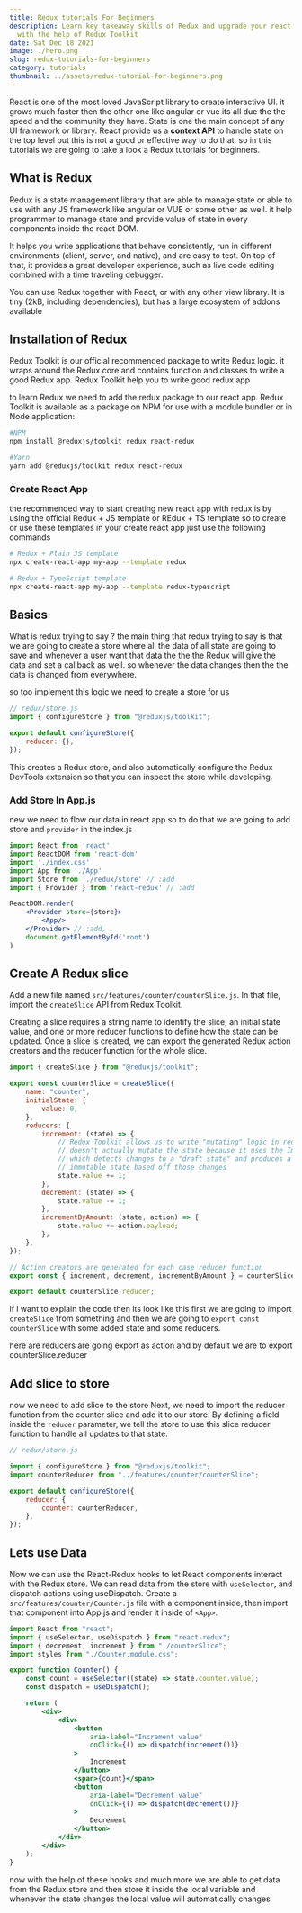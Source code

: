 ```yaml
---
title: Redux tutorials For Beginners
description: Learn key takeaway skills of Redux and upgrade your react skills
  with the help of Redux Toolkit
date: Sat Dec 18 2021
image: ./hero.png
slug: redux-tutorials-for-beginners
category: tutorials
thumbnail: ../assets/redux-tutorial-for-beginners.png
---
```


React is one of the most loved JavaScript library to create interactive UI. it grows much faster then the other one like angular or vue its all due the the speed and the community they have. State is one the main concept of any UI framework or library. React provide us a **context API** to handle state on the top level but this is not a good or effective way to do that. so in this tutorials we are going to take a look a Redux tutorials for beginners.

## What is Redux

Redux is a state management library that are able to manage state or able to use with any JS framework like angular or VUE or some other as well. it help programmer to manage state and provide value of state in every components inside the react DOM.

It helps you write applications that behave consistently, run in different environments (client, server, and native), and are easy to test. On top of that, it provides a great developer experience, such as live code editing combined with a time traveling debugger.

You can use Redux together with React, or with any other view library. It is tiny (2kB, including dependencies), but has a large ecosystem of addons available

## Installation of Redux

Redux Toolkit is our official recommended package to write Redux logic. it wraps around the Redux core and contains function and classes to write a good Redux app. Redux Toolkit help you to write good redux app

to learn Redux we need to add the redux package to our react app. Redux Toolkit is available as a package on NPM for use with a module bundler or in Node application:

```bash
#NPM
npm install @reduxjs/toolkit redux react-redux

#Yarn
yarn add @reduxjs/toolkit redux react-redux
```

### Create React App

the recommended way to start creating new react app with redux is by using the official Redux + JS template or REdux + TS template
so to create or use these templates in your create react app just use the following commands

```bash
# Redux + Plain JS template
npx create-react-app my-app --template redux

# Redux + TypeScript template
npx create-react-app my-app --template redux-typescript
```

## Basics

What is redux trying to say ? the main thing that redux trying to say is that we are going to create a store where all the data of all state are going to save and whenever a user want that data the the the Redux will give the data and set a callback as well. so whenever the data changes then the the data is changed from everywhere.

so too implement this logic we need to create a store for us

```js
// redux/store.js
import { configureStore } from "@reduxjs/toolkit";

export default configureStore({
	reducer: {},
});
```

This creates a Redux store, and also automatically configure the Redux DevTools extension so that you can inspect the store while developing.

### Add Store In App.js

new we need to flow our data in react app so to do that we are going to add store and `provider` in the index.js

```jsx
import React from 'react'
import ReactDOM from 'react-dom'
import './index.css'
import App from './App'
import Store from './redux/store' // :add
import { Provider } from 'react-redux' // :add

ReactDOM.render(
	<Provider store={store}>
		<App/>
	</Provider> // :add,
	document.getElementById('root')
)
```

## Create A Redux slice

Add a new file named `src/features/counter/counterSlice.js`. In that file, import the `createSlice` API from Redux Toolkit.

Creating a slice requires a string name to identify the slice, an initial state value, and one or more reducer functions to define how the state can be updated. Once a slice is created, we can export the generated Redux action creators and the reducer function for the whole slice.

```js
import { createSlice } from "@reduxjs/toolkit";

export const counterSlice = createSlice({
	name: "counter",
	initialState: {
		value: 0,
	},
	reducers: {
		increment: (state) => {
			// Redux Toolkit allows us to write "mutating" logic in reducers. It
			// doesn't actually mutate the state because it uses the Immer library,
			// which detects changes to a "draft state" and produces a brand new
			// immutable state based off those changes
			state.value += 1;
		},
		decrement: (state) => {
			state.value -= 1;
		},
		incrementByAmount: (state, action) => {
			state.value += action.payload;
		},
	},
});

// Action creators are generated for each case reducer function
export const { increment, decrement, incrementByAmount } = counterSlice.actions;

export default counterSlice.reducer;
```

if i want to explain the code then its look like this first we are going to import `createSlice` from something and then we are going to `export const counterSlice` with some added state and some reducers.

here are reducers are going export as action and by default we are to export counterSlice.reducer

## Add slice to store

now we need to add slice to the store Next, we need to import the reducer function from the counter slice and add it to our store. By defining a field inside the `reducer` parameter, we tell the store to use this slice reducer function to handle all updates to that state.

```js
// redux/store.js

import { configureStore } from "@reduxjs/toolkit";
import counterReducer from "../features/counter/counterSlice";

export default configureStore({
	reducer: {
		counter: counterReducer,
	},
});
```

## Lets use Data

Now we can use the React-Redux hooks to let React components interact with the Redux store. We can read data from the store with `useSelector`, and dispatch actions using useDispatch. Create a `src/features/counter/Counter.js` file with a <Counter> component inside, then import that component into App.js and render it inside of `<App>`.

```jsx
import React from "react";
import { useSelector, useDispatch } from "react-redux";
import { decrement, increment } from "./counterSlice";
import styles from "./Counter.module.css";

export function Counter() {
	const count = useSelector((state) => state.counter.value);
	const dispatch = useDispatch();

	return (
		<div>
			<div>
				<button
					aria-label="Increment value"
					onClick={() => dispatch(increment())}
				>
					Increment
				</button>
				<span>{count}</span>
				<button
					aria-label="Decrement value"
					onClick={() => dispatch(decrement())}
				>
					Decrement
				</button>
			</div>
		</div>
	);
}
```

now with the help of these hooks and much more we are able to get data from the Redux store and then store it inside the local variable and whenever the state changes the local value will automatically changes
